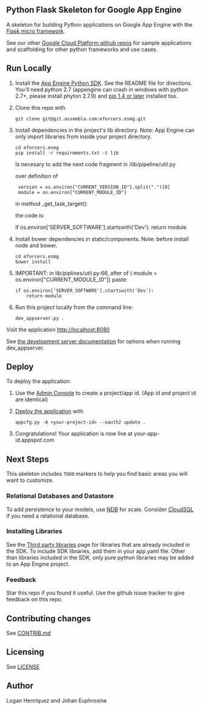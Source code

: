 ## Python Flask Skeleton for Google App Engine

A skeleton for building Python applications on Google App Engine with the
[Flask micro framework](http://flask.pocoo.org).

See our other [Google Cloud Platform github
repos](https://github.com/GoogleCloudPlatform) for sample applications and
scaffolding for other python frameworks and use cases.

## Run Locally
1. Install the [App Engine Python SDK](https://developers.google.com/appengine/downloads).
See the README file for directions. You'll need python 2.7 (appengine can crash in windows with python 2.7+, please install phyton 2.7.9) and [pip 1.4 or later](http://www.pip-installer.org/en/latest/installing.html) installed too.

2. Clone this repo with

   ```
   git clone git@git.assembla.com:eforcers.esmg.git
   ```
3. Install dependencies in the project's lib directory.
   Note: App Engine can only import libraries from inside your project directory.

   ```
   cd eforcers.esmg
   pip install -r requirements.txt -t lib
   ```
   Is necesary to add the next code fragment in /lib/pipeline/util.py

   over definition of

        version = os.environ["CURRENT_VERSION_ID"].split(".")[0]
        module = os.environ["CURRENT_MODULE_ID"]

   in method _get_task_target():

   the code is:

   if os.environ['SERVER_SOFTWARE'].startswith('Dev'):
    return module


4. Install bower dependencies in static/components.
   Note: before install node and bower.

   ```
   cd eforcers.esmg
   bower install
   ```
6. IMPORTANT: in lib/piplines/util.py:66, after of ( module = os.environ["CURRENT_MODULE_ID"]) paste:

   ```
   if os.environ['SERVER_SOFTWARE'].startswith('Dev'):
       return module
   ```
   
7. Run this project locally from the command line:

   ```
   dev_appserver.py .
   ```

Visit the application [http://localhost:8080](http://localhost:8080)

See [the development server documentation](https://developers.google.com/appengine/docs/python/tools/devserver)
for options when running dev_appserver.

## Deploy
To deploy the application:

1. Use the [Admin Console](https://appengine.google.com) to create a
   project/app id. (App id and project id are identical)
1. [Deploy the
   application](https://developers.google.com/appengine/docs/python/tools/uploadinganapp) with

   ```
   appcfg.py -A <your-project-id> --oauth2 update .
   ```
1. Congratulations!  Your application is now live at your-app-id.appspot.com

## Next Steps
This skeleton includes `TODO` markers to help you find basic areas you will want
to customize.

### Relational Databases and Datastore
To add persistence to your models, use
[NDB](https://developers.google.com/appengine/docs/python/ndb/) for
scale.  Consider
[CloudSQL](https://developers.google.com/appengine/docs/python/cloud-sql)
if you need a relational database.

### Installing Libraries
See the [Third party
libraries](https://developers.google.com/appengine/docs/python/tools/libraries27)
page for libraries that are already included in the SDK.  To include SDK
libraries, add them in your app.yaml file. Other than libraries included in
the SDK, only pure python libraries may be added to an App Engine project.

### Feedback
Star this repo if you found it useful. Use the github issue tracker to give
feedback on this repo.

## Contributing changes
See [CONTRIB.md](CONTRIB.md)

## Licensing
See [LICENSE](LICENSE)

## Author
Logan Henriquez and Johan Euphrosine
